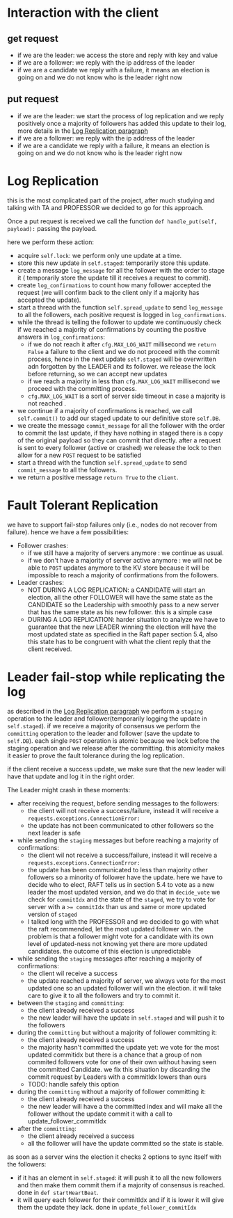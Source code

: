 # Interaction with the client
## get request
- if we are the leader: we access the store and reply with key and value
- if we are a follower: we reply with the ip address of the leader
- if we are a candidate we reply with a failure, it means an election is going on and we do not know who is the leader right now

## put request
- if we are the leader: we start the process of log replication and we reply positively once a majority of followers has added this update to their log, more details in the [Log Replication paragraph](#log-replication) 
- if we are a follower: we reply with the ip address of the leader
- if we are a candidate we reply with a failure, it means an election is going on and we do not know who is the leader right now

# Log Replication
this is the most complicated part of the project, after much studying and talking with TA and PROFESSOR we decided to go for this approach. 

Once a put request is received we call the function `def handle_put(self, payload):` passing the payload.

here we perform these action:
- acquire `self.lock`: we perform only une update at a time.
- store this new update in `self.staged`: temporarily store this update.
- create a message `log_message` for all the follower with the order to stage it ( temporarily store the update till it receives a request to commit).
- create `log_confirmations` to count how many follower accepted the request (we will confirm back to the client only if a majority has accepted the update).
- start a thread with the function `self.spread_update` to send `log_message` to all the followers, each positive request is logged in `log_confirmations`.
- while the thread is telling the follower to update we continuously check if we reached a majority of confirmations by counting the positive answers in `log_confirmations`:
  - if we do not reach it after `cfg.MAX_LOG_WAIT` millisecond we `return False` a failure to the client and we do not proceed with the commit process, hence in the next update `self.staged` will be overwritten adn forgotten by the LEADER and its follower. we release the lock before returning, so we can accept new updates
  - if we reach a majority in less than `cfg.MAX_LOG_WAIT` millisecond we proceed with the committing process.
  - `cfg.MAX_LOG_WAIT` is a sort of server side timeout in case a majority is not reached .
- we continue if a majority of confirmations is reached, we call `self.commit()` to add our staged update to our definitive store `self.DB`.
- we create the message `commit_message` for all the follower with the order to commit the last update, if they have nothing in staged there is a copy of the original payload so they can commit that directly. after a request is sent to every follower (active or crashed) we release the lock to then allow for a new `POST` request to be satisfied
- start a thread with the function `self.spread_update` to send `commit_message` to all the followers.
- we return a positive message `return True` to the `client`.

# Fault Tolerant Replication
we have to support fail-stop failures only (i.e., nodes do not recover from failure).
hence we have a few possibilities:
- Follower crashes: 
  - if we still have a majority of servers anymore : we continue as usual.
  - if we don't have a majority of server active anymore : we will not be able to `POST` updates anymore to the KV store because it will be impossible to reach a majority of confirmations from the followers.
- Leader crashes:
  - NOT DURING A LOG REPLICATION: a CANDIDATE will start an election, all the other FOLLOWER will have the same state as the CANDIDATE so the Leadership with smoothly pass to a new server that has the same state as his new follower. this is a simple case
  - DURING A LOG REPLICATION: harder situation to analyze we have to guarantee that the new LEADER winning the election will have the most updated state as specified in the Raft paper section 5.4, also this state has to be congruent with what the client reply that the client received.

# Leader fail-stop while replicating the log

as described in the [Log Replication paragraph](#log-replication)  we perform a `staging` operation to the leader and follower(temporarily logging the update in `self.staged`). if we receive a majority of consensus we perform the `committing` operation to the leader and follower (save the update to `self.DB`). each single `POST` operation is atomic because we lock before the staging operation and we release after the committing. this atomicity makes it easier to prove the fault tolerance during the log replication.

if the client receive a success update, we make sure that the new leader will have that update and log it in the right order.

The Leader might crash in these moments:
- after receiving the request, before sending messages to the followers:
  - the client will not receive a success/failure, instead it will receive a `requests.exceptions.ConnectionError:`
  - the update has not been communicated to other followers so the next leader is safe
- while sending the `staging` messages but before reaching a majority of confirmations:
  - the client wil not receive a success/failure, instead it will receive a `requests.exceptions.ConnectionError:`
  - the update has been communicated to less than majority other followers so a minority of follower have the update. here we have to decide who to elect, RAFT tells us in section 5.4 to vote as a new leader the most updated version, and we do that in `decide_vote` we check for `commitIdx` and the state of the `staged`, we try to vote for server with a `>= commitIdx` than us and same or more updated version of `staged`
  - I talked long with the PROFESSOR and we decided to go with what the raft recommended, let the most updated follower win. the problem is that a follower might vote for a candidate with its own level of updated-ness not knowing yet there are more updated candidates. the outcome of this election is unpredictable
- while sending the `staging` messages after reaching a majority of confirmations:
  - the client wil receive a success
  - the update reached a majority of server, we always vote for the most updated one so an updated follower will win the election. it will take care to give it to all the followers and try to commit it.
- between the `staging` and `committing`:
  - the client already received a success
  - the new leader will have the update in `self.staged` and will push it to the followers
- during the `committing` but without a majority of follower committing it:
  - the client already received a success
  - the majority hasn't committed the update yet: we vote for the most updated commitidx but there is a chance that a group of non commited followers vote for one of their own without having seen the committed Candidate. we fix this situation by discarding the commit request by Leaders with a commitIdx lowers than ours
  - TODO: handle safely this option
- during the `committing` without a majority of follower committing it:
  - the client already received a success
  - the new leader will have a the committed index and will make all the follower without the update commit it with a call to update_follower_commitIdx
- after the `committing`:
  - the client already received a success
  - all the follower will have the update committed so the state is stable.



as soon as a server wins the election it checks 2 options to sync itself with the followers:
- if it has an element in `self.staged`: it will push it to all the new followers and then make them commit them if a majority of consensus is reached. done in `def startHeartBeat`.
- it will query each follower for their commitIdx and if it is lower it will give them  the update they lack. done in `update_follower_commitIdx`

